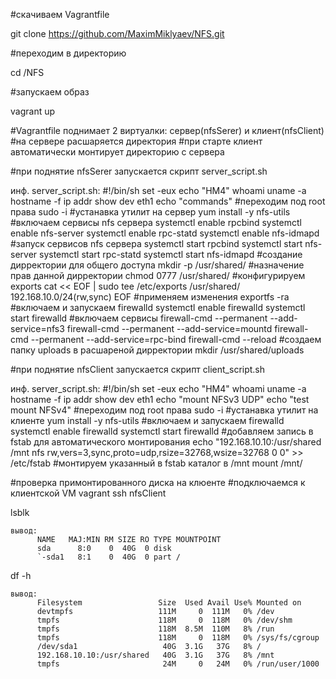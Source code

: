 #скачиваем Vagrantfile

git clone https://github.com/MaximMiklyaev/NFS.git

#переходим в директорию

cd /NFS

#запускаем образ

vagrant up

#Vagrantfile поднимает 2 виртуалки: сервер(nfsSerer) и клиент(nfsClient)
#на сервере расшаряется директория
#при старте клиент автоматически монтирует директорию с сервера

#при поднятие nfsSerer запускается скрипт server_script.sh
   
   инф. server_script.sh:
                         #!/bin/sh
                         set -eux
                         echo "HM4"
                         whoami
                         uname -a
                         hostname -f
                         ip addr show dev eth1
                         echo "commands"
                         #переходим под root права
                         sudo -i
                         #устанавка утилит на сервер
                         yum install -y nfs-utils
                         #включаем сервисы nfs сервера
                         systemctl enable rpcbind
                         systemctl enable nfs-server
                         systemctl enable rpc-statd
                         systemctl enable nfs-idmapd
                         #запуск сервисов nfs сервера
                         systemctl start rpcbind
                         systemctl start nfs-server
                         systemctl start rpc-statd
                         systemctl start nfs-idmapd
                         #создание дирректории для общего доступа
                         mkdir -p /usr/shared/
                         #назначение прав данной дирректории
                         chmod 0777 /usr/shared/
                         #конфигурируем exports
                         cat << EOF | sudo tee /etc/exports
                         /usr/shared/ 192.168.10.0/24(rw,sync)
                         EOF
                         #применяем изменения
                         exportfs -ra
                         #включаем и запускаем firewalld
                         systemctl enable firewalld
                         systemctl start firewalld
                         #включаем сервисы
                         firewall-cmd --permanent --add-service=nfs3
                         firewall-cmd --permanent --add-service=mountd
                         firewall-cmd --permanent --add-service=rpc-bind
                         firewall-cmd --reload
                         #создаем папку uploads в расшареной дирректории
                         mkdir /usr/shared/uploads
 
#при поднятие nfsClient запускается скрипт client_script.sh

   инф. server_script.sh:
                          #!/bin/sh
                          set -eux
                          echo "HM4"
                          whoami
                          uname -a
                          hostname -f
                          ip addr show dev eth1
                          echo "mount NFSv3 UDP"
                          echo "test mount NFSv4"
                          #переходим под root права
                          sudo -i
                          #устанавка утилит на клиенте
                          yum install -y nfs-utils
                          #включаем и запускаем firewalld
                          systemctl enable firewalld
                          systemctl start firewalld
                          #добавляем запись в fstab для автоматического монтирования
                          echo "192.168.10.10:/usr/shared /mnt nfs rw,vers=3,sync,proto=udp,rsize=32768,wsize=32768 0 0" >> /etc/fstab
                          #монтируем указанный в fstab каталог в /mnt
                          mount /mnt/

#проверка примонтированного диска на клюенте
#подключаемся к клиентской VM
vagrant ssh nfsClient

lsblk

    вывод:
          NAME   MAJ:MIN RM SIZE RO TYPE MOUNTPOINT
          sda      8:0    0  40G  0 disk
          `-sda1   8:1    0  40G  0 part /

df -h

    вывод:
          Filesystem                 Size  Used Avail Use% Mounted on
          devtmpfs                   111M     0  111M   0% /dev
          tmpfs                      118M     0  118M   0% /dev/shm
          tmpfs                      118M  8.5M  110M   8% /run
          tmpfs                      118M     0  118M   0% /sys/fs/cgroup
          /dev/sda1                   40G  3.1G   37G   8% /
          192.168.10.10:/usr/shared   40G  3.1G   37G   8% /mnt
          tmpfs                       24M     0   24M   0% /run/user/1000

